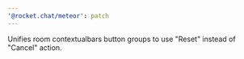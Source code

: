 ```yaml
---
'@rocket.chat/meteor': patch
---
```


Unifies room contextualbars button groups to use "Reset" instead of "Cancel" action.
